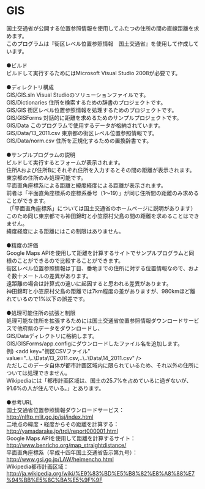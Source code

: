 GIS
===

国土交通省が公開する位置参照情報を使用してふたつの住所の間の直線距離を求めます。<br>
このプログラムは『街区レベル位置参照情報　国土交通省』を使用して作成しています。<br>
<br>
●ビルド<br>
ビルドして実行するためにはMicrosoft Visual Studio 2008が必要です。<br>
<br>
●ディレクトリ構成<br>
GIS/GIS.sln            Visual Studioのソリューションファイルです。<br>
GIS/Dictionaries       住所を検索するための辞書のプロジェクトです。<br>
GIS/GIS                街区レベル位置参照情報を処理するためのプロジェクトです。<br>
GIS/GISForms           対話的に距離を求めるためのサンプルプロジェクトです。<br>
GIS/Data               このプログラムで使用するデータが格納されています。<br>
GIS/Data/13_2011.csv   東京都の街区レベル位置参照情報です。<br>
GIS/Data/norm.csv      住所を正規化するための置換辞書です。<br>
<br>
●サンプルプログラムの説明<br>
ビルドして実行するとフォームが表示されます。<br>
住所Aおよび住所Bにそれぞれ住所を入力するとその間の距離が表示されます。<br>
東京都の住所のみ処理可能です。<br>
平面直角座標系による距離と緯度経度による距離が表示されます。<br>
前者は「平面直角座標系の座標系番号（1～19）」が同じ住所間の距離のみ求めることができます。<br>
（「平面直角座標系」については国土交通省のホームページに説明があります）<br>
このため同じ東京都でも神田錦町と小笠原村父島の間の距離を求めることはできません。<br>
緯度経度による距離にはこの制限はありません。<br>
<br>
●精度の評価<br>
Google Maps APIを使用して距離を計算するサイトでサンプルプログラムと同様のことができるので比較することができます。<br>
街区レベル位置参照情報は丁目、番地までの住所に対する位置情報なので、およそ数十メートルの差異があります。<br>
遠距離の場合は計算式の違いに起因すると思われる差異があります。<br>
神田錦町と小笠原村父島の距離では7km程度の差がありますが、980kmほど離れているので1%以下の誤差です。<br>
<br>
●処理可能住所の拡張と制限<br>
処理可能な住所を拡張するためには国土交通省位置参照情報ダウンロードサービスで他府県のデータをダウンロードし、<br>
GIS/Dataディレクトリに格納します。<br>
GIS/GISForms/app.configにダウンロードしたファイル名を追加します。<br>
例) &lt;add key="街区CSVファイル" value="..\\..\Data\13_2011.csv,..\\..\Data\14_2011.csv" /&gt;<br>
ただしこのデータ自体が都市計画区域内に限られているため、それ以外の住所については処理できません。<br>
Wikipediaには「都市計画区域は、国土の25.7%を占めているに過ぎないが、91.6%の人が住んでいる。」とあります。<br>
<br>
●参考URL<br>
国土交通省位置参照情報ダウンロードサービス： http://nlftp.mlit.go.jp/isj/index.html<br>
二地点の緯度・経度からその距離を計算する： http://yamadarake.jp/trdi/report000001.html<br>
Google Maps APIを使用して距離を計算するサイト： http://www.benricho.org/map_straightdistance/<br>
平面直角座標系（平成十四年国土交通省告示第九号）： http://www.gsi.go.jp/LAW/heimencho.html<br>
Wikipedia都市計画区域： http://ja.wikipedia.org/wiki/%E9%83%BD%E5%B8%82%E8%A8%88%E7%94%BB%E5%8C%BA%E5%9F%9F
